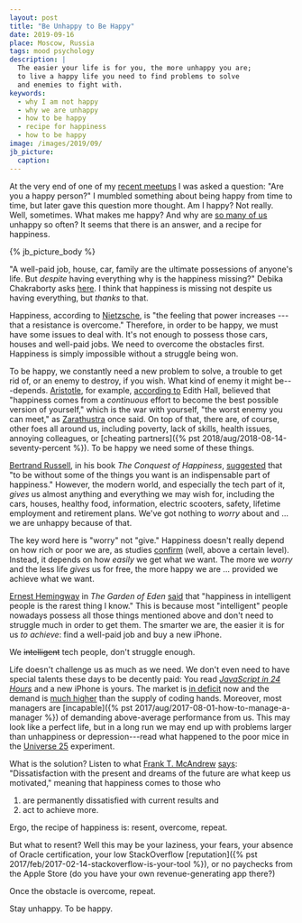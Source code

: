 ```yaml
---
layout: post
title: "Be Unhappy to Be Happy"
date: 2019-09-16
place: Moscow, Russia
tags: mood psychology
description: |
  The easier your life is for you, the more unhappy you are;
  to live a happy life you need to find problems to solve
  and enemies to fight with.
keywords:
  - why I am not happy
  - why we are unhappy
  - how to be happy
  - recipe for happiness
  - how to be happy
image: /images/2019/09/
jb_picture:
  caption:
---
```


At the very end of one of my [recent meetups](https://www.youtube.com/watch?v=m5mPtC7LYiY) I was asked a question:
"Are you a happy person?" I mumbled something about being happy from time to time,
but later gave this question more thought. Am I happy? Not really. Well,
sometimes. What makes me happy? And why are [so many of us](https://www.livescience.com/61525-why-are-people-unhappy.html)
unhappy so often?
It seems that there is an answer, and a recipe for happiness.

<!--more-->

{% jb_picture_body %}

"A well-paid job, house, car, family are the ultimate possessions
of anyone's life. But _despite_ having everything why is the happiness missing?"
Debika Chakraborty asks [here](https://www.lifealth.com/mind-body-and-soul/happiness/why-despite-having-everything-we-are-not-happy-dc/27095/).
I think that happiness is missing not despite us having everything, but _thanks_ to that.

Happiness, according to [Nietzsche](https://en.wikiquote.org/wiki/The_Antichrist),
is "the feeling that power increases --- that a resistance is overcome."
Therefore, in order to be happy, we must have some issues to deal with. It's not enough to possess those
cars, houses and well-paid jobs. We need to overcome the obstacles first.
Happiness is simply impossible without a struggle being won.

To be happy, we constantly need a new problem to solve, a trouble to get rid of, or an enemy
to destroy, if you wish. What kind of enemy it might be---depends.
[Aristotle](https://en.wikipedia.org/wiki/Aristotle),
for example, [according to](https://www.wsj.com/articles/aristotles-pursuit-of-happiness-11548950094)
Edith Hall, believed that "happiness comes from a _continuous_ effort
to become the best possible version of yourself," which is
the war with yourself, "the worst enemy you can meet," as
[Zarathustra](https://www.goodreads.com/quotes/331586-but-the-worst-enemy-you-can-meet-will-always-be) once said.
On top of that, there are, of course, other foes all around us, including poverty, lack of skills,
health issues, annoying colleagues, or
[cheating partners]({% pst 2018/aug/2018-08-14-seventy-percent %}).
To be happy we need some of these things.

[Bertrand Russell](https://en.wikipedia.org/wiki/Bertrand_Russell), in his book
_The Conquest of Happiness_, [suggested](https://en.wikiquote.org/wiki/The_Conquest_of_Happiness)
that "to be without some of the things you want is an indispensable part of happiness."
However, the modern world, and especially the tech part of it, _gives_ us almost
anything and everything we may wish for, including the cars, houses, healthy
food, information, electric scooters, safety, lifetime employment and retirement plans.
We've got nothing to _worry_ about and ... we are unhappy because of that.

The key word here is "worry" not "give." Happiness doesn't really depend on
how rich or poor we are, as studies [confirm](http://content.time.com/time/magazine/article/0,9171,2019628,00.html)
(well, above a certain level). Instead, it depends on how _easily_ we get what we want.
The more we _worry_ and the less life _gives_ us for free, the more happy we are ...
provided we achieve what we want.

[Ernest Hemingway](https://en.wikipedia.org/wiki/Ernest_Hemingway) in
_The Garden of Eden_
[said](https://www.goodreads.com/quotes/2981-happiness-in-intelligent-people-is-the-rarest-thing-i-know)
that "happiness in intelligent people is the rarest thing I know."
This is because most "intelligent" people nowadays possess all those things
mentioned above and don't need to struggle much in order to get them.
The smarter we are, the easier it is for us _to achieve_: find a well-paid job
and buy a new iPhone.

We <del>intelligent</del> tech people, don't struggle enough.

Life doesn't challenge us as much as we need. We don't even need to have special talents
these days to be decently paid: You read [_JavaScript in 24 Hours_](https://amzn.to/2O1MBIg) and a new iPhone
is yours. The market is [in deficit](https://fullscale.io/the-talent-shortage-of-software-developers-in-2019/)
now and the demand is [much higher](https://www.techrepublic.com/article/cio-jury-83-of-cios-struggle-to-find-tech-talent/)
than the supply of coding hands. Moreover, most managers are
[incapable]({% pst 2017/aug/2017-08-01-how-to-manage-a-manager %}) of
demanding above-average performance from us. This may look like a perfect life,
but in a long run we may end up with problems
larger than unhappiness or depression---read what happened to the poor mice in the
[Universe 25](https://curiosity.com/topics/universe-25-began-as-a-mice-paradise-but-ended-as-a-nightmare-curiosity/)
experiment.

What is the solution?
Listen to what [Frank T. McAndrew](https://en.wikipedia.org/wiki/Francis_T._McAndrew)
[says](https://www.theguardian.com/commentisfree/2016/aug/17/psychology-happiness-contentment-humans-aspire-goals-accomplish-evolution):
"Dissatisfaction with the present and dreams of the future are what keep us motivated,"
meaning that happiness comes to those who
1) are permanently dissatisfied with current results and
2) act to achieve more.

Ergo, the recipe of happiness is: resent, overcome, repeat.

But what to resent? Well this may be
your laziness, your fears, your absence of Oracle certification, your
low StackOverflow [reputation]({% pst 2017/feb/2017-02-14-stackoverflow-is-your-tool %}),
or no paychecks from the Apple Store (do you have
your own revenue-generating app there?)

Once the obstacle is overcome, repeat.

Stay unhappy. To be happy.


